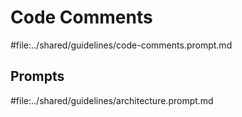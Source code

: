 # Code Comments

#file:../shared/guidelines/code-comments.prompt.md

## Prompts

#file:../shared/guidelines/architecture.prompt.md
